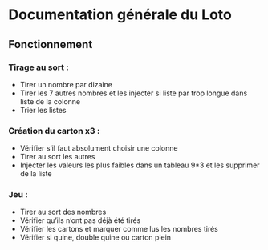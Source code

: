 # Documentation générale du Loto  
## Fonctionnement  
### Tirage au sort :  
* Tirer un nombre par dizaine  
* Tirer les 7 autres nombres et les injecter si liste par trop longue dans liste de la colonne  
* Trier les listes  
### Création du carton x3 :  
* Vérifier s’il faut absolument choisir une colonne  
* Tirer au sort les autres  
* Injecter les valeurs les plus faibles dans un tableau 9*3 et les supprimer de la liste  
### Jeu :  
* Tirer au sort des nombres  
* Vérifier qu’ils n’ont pas déjà été tirés  
* Vérifier les cartons et marquer comme lus les nombres tirés  
* Vérifier si quine, double quine ou carton plein  
